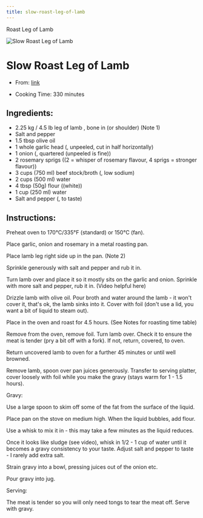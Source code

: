```yaml
---
title: slow-roast-leg-of-lamb
---
```


Roast Leg of Lamb

![Slow Roast Leg of
Lamb](https://www.recipetineats.com/wp-content/uploads/2020/04/Slow-Roasted-Lamb-Leg-5a-SQ.jpg)

# Slow Roast Leg of Lamb

- From:
  [link](https://www.recipetineats.com/slow-roast-leg-of-lamb/.md)

- Cooking Time: 330 minutes

## Ingredients:

- 2.25 kg / 4.5 lb leg of lamb , bone in (or shoulder) (Note 1)
- Salt and pepper
- 1.5 tbsp olive oil
- 1 whole garlic head (, unpeeled, cut in half horizontally)
- 1 onion (, quartered (unpeeled is fine))
- 2 rosemary sprigs ((2 = whisper of rosemary flavour, 4 sprigs =
  stronger flavour))
- 3 cups (750 ml) beef stock/broth (, low sodium)
- 2 cups (500 ml) water
- 4 tbsp (50g) flour ((white))
- 1 cup (250 ml) water
- Salt and pepper (, to taste)

## Instructions:

Preheat oven to 170°C/335°F (standard) or 150°C (fan).

Place garlic, onion and rosemary in a metal roasting pan.

Place lamb leg right side up in the pan. (Note 2)

Sprinkle generously with salt and pepper and rub it in.

Turn lamb over and place it so it mostly sits on the garlic and onion.
Sprinkle with more salt and pepper, rub it in. (Video helpful here)

Drizzle lamb with olive oil. Pour broth and water around the lamb - it
won\'t cover it, that\'s ok, the lamb sinks into it. Cover with foil
(don\'t use a lid, you want a bit of liquid to steam out).

Place in the oven and roast for 4.5 hours. (See Notes for roasting time
table)

Remove from the oven, remove foil. Turn lamb over. Check it to ensure
the meat is tender (pry a bit off with a fork). If not, return, covered,
to oven.

Return uncovered lamb to oven for a further 45 minutes or until well
browned.

Remove lamb, spoon over pan juices generously. Transfer to serving
platter, cover loosely with foil while you make the gravy (stays warm
for 1 - 1.5 hours).

Gravy:

Use a large spoon to skim off some of the fat from the surface of the
liquid.

Place pan on the stove on medium high. When the liquid bubbles, add
flour.

Use a whisk to mix it in - this may take a few minutes as the liquid
reduces.

Once it looks like sludge (see video), whisk in 1/2 - 1 cup of water
until it becomes a gravy consistency to your taste. Adjust salt and
pepper to taste - I rarely add extra salt.

Strain gravy into a bowl, pressing juices out of the onion etc.

Pour gravy into jug.

Serving:

The meat is tender so you will only need tongs to tear the meat off.
Serve with gravy.
